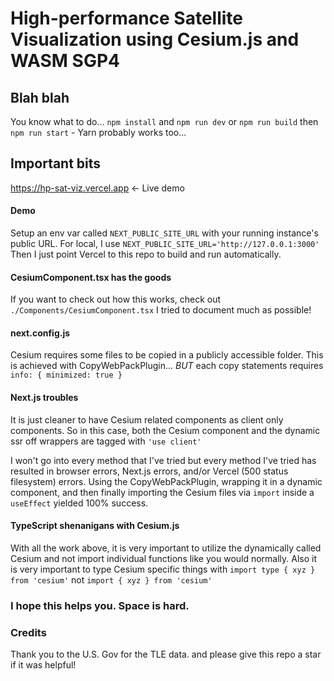 
# High-performance Satellite Visualization using Cesium.js and WASM SGP4

## Blah blah
You know what to do... `npm install` and `npm run dev` or `npm run build` then `npm run start` - Yarn probably works too...

## Important bits
https://hp-sat-viz.vercel.app <- Live demo

#### Demo
Setup an env var called `NEXT_PUBLIC_SITE_URL` with your running instance's public URL. For local, I use `NEXT_PUBLIC_SITE_URL='http://127.0.0.1:3000'`
Then I just point Vercel to this repo to build and run automatically. 

#### CesiumComponent.tsx has the goods
If you want to check out how this works, check out `./Components/CesiumComponent.tsx` I tried to document much as possible!

#### next.config.js
Cesium requires some files to be copied in a publicly accessible folder. This is achieved with CopyWebPackPlugin... *BUT* each copy statements requires `info: { minimized: true }`

#### Next.js troubles
It is just cleaner to have Cesium related components as client only components. So in this case, both the Cesium component and the dynamic ssr off wrappers are tagged with `'use client'`

I won't go into every method that I've tried but every method I've tried has resulted in browser errors, Next.js errors, and/or Vercel (500 status filesystem) errors. Using the CopyWebPackPlugin, wrapping it in a dynamic component, and then finally importing the Cesium files via `import` inside a `useEffect` yielded 100% success.

#### TypeScript shenanigans with Cesium.js
With all the work above, it is very important to utilize the dynamically called Cesium and not import individual functions like you would normally. Also it is very important to type Cesium specific  things with `import type { xyz } from 'cesium'` not `import { xyz } from 'cesium'`

### I hope this helps you. Space is hard.

### Credits
Thank you to the U.S. Gov for the TLE data. 
and please give this repo a star if it was helpful!
